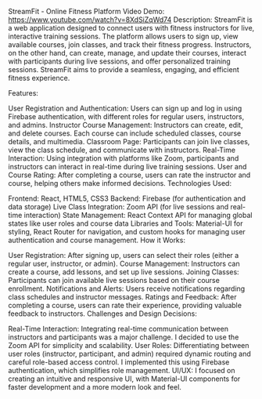 StreamFit - Online Fitness Platform
Video Demo: https://www.youtube.com/watch?v=8XdSiZqWd74
Description:
StreamFit is a web application designed to connect users with fitness instructors for live, interactive training sessions. The platform allows users to sign up, view available courses, join classes, and track their fitness progress. Instructors, on the other hand, can create, manage, and update their courses, interact with participants during live sessions, and offer personalized training sessions. StreamFit aims to provide a seamless, engaging, and efficient fitness experience.

Features:

User Registration and Authentication: Users can sign up and log in using Firebase authentication, with different roles for regular users, instructors, and admins.
Instructor Course Management: Instructors can create, edit, and delete courses. Each course can include scheduled classes, course details, and multimedia.
Classroom Page: Participants can join live classes, view the class schedule, and communicate with instructors.
Real-Time Interaction: Using integration with platforms like Zoom, participants and instructors can interact in real-time during live training sessions.
User and Course Rating: After completing a course, users can rate the instructor and course, helping others make informed decisions.
Technologies Used:

Frontend: React, HTML5, CSS3
Backend: Firebase (for authentication and data storage)
Live Class Integration: Zoom API (for live sessions and real-time interaction)
State Management: React Context API for managing global states like user roles and course data
Libraries and Tools: Material-UI for styling, React Router for navigation, and custom hooks for managing user authentication and course management.
How it Works:

User Registration: After signing up, users can select their roles (either a regular user, instructor, or admin).
Course Management: Instructors can create a course, add lessons, and set up live sessions.
Joining Classes: Participants can join available live sessions based on their course enrollment.
Notifications and Alerts: Users receive notifications regarding class schedules and instructor messages.
Ratings and Feedback: After completing a course, users can rate their experience, providing valuable feedback to instructors.
Challenges and Design Decisions:

Real-Time Interaction: Integrating real-time communication between instructors and participants was a major challenge. I decided to use the Zoom API for simplicity and scalability.
User Roles: Differentiating between user roles (instructor, participant, and admin) required dynamic routing and careful role-based access control. I implemented this using Firebase authentication, which simplifies role management.
UI/UX: I focused on creating an intuitive and responsive UI, with Material-UI components for faster development and a more modern look and feel.
